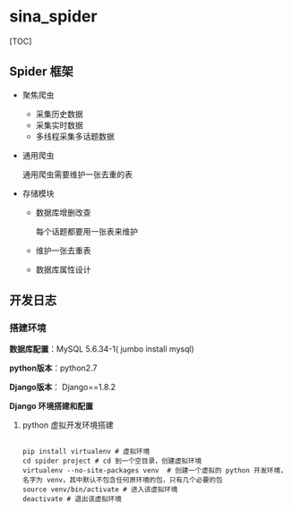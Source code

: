 # sina_spider

[TOC]

## Spider 框架

* 聚焦爬虫
  * 采集历史数据
  * 采集实时数据
  * 多线程采集多话题数据

* 通用爬虫

    通用爬虫需要维护一张去重的表

* 存储模块

  * 数据库增删改查

    每个话题都要用一张表来维护

  * 维护一张去重表

  * 数据库属性设计



## 开发日志

### 搭建环境

**数据库配置**：MySQL 5.6.34-1( jumbo install mysql)

**python版本**：python2.7

**Django版本**： Django==1.8.2



**Django 环境搭建和配置**

1. python 虚拟开发环境搭建

   ```shell
   
   pip install virtualenv # 虚拟环境
   cd spider project # cd 到一个空目录，创建虚拟环境
   virtualenv --no-site-packages venv  # 创建一个虚拟的 python 开发环境，名字为 venv，其中默认不包含任何原环境的包，只有几个必要的包
   source venv/bin/activate # 进入该虚拟环境
   deactivate # 退出该虚拟环境
   ```

